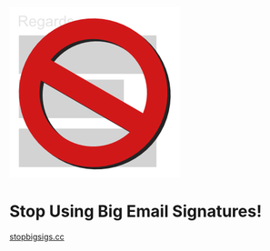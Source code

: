 
![logo-github.png](logo-github.png)

# Stop Using Big Email Signatures!

[stopbigsigs.cc](https://stopbigsigs.cc)
